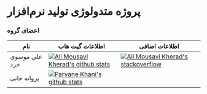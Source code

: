 # پروژه متدولوژی تولید نرم‌افزار

### اعضای گروه

| نام | اطلاعات گیت هاب | اطلاعات اضافی |
|------|-----|-----|
|علی موسوی خرد| [![Ali Mousavi Kherad's github stats](https://github-readme-stats.vercel.app/api?username=amkherad)](https://github.com/amkherad) | [![Ali Mousavi Kherad's stackoverflow](https://stackoverflow.com/users/flair/2467152.png?theme=dark)](https://stackoverflow.com/users/2467152/ali-mousavi-kherad) |
|پروانه خانى| [![Parvane Khani's github stats](https://github-readme-stats.vercel.app/api?username=parvanekh)](https://github.com/parvanekh) | |
